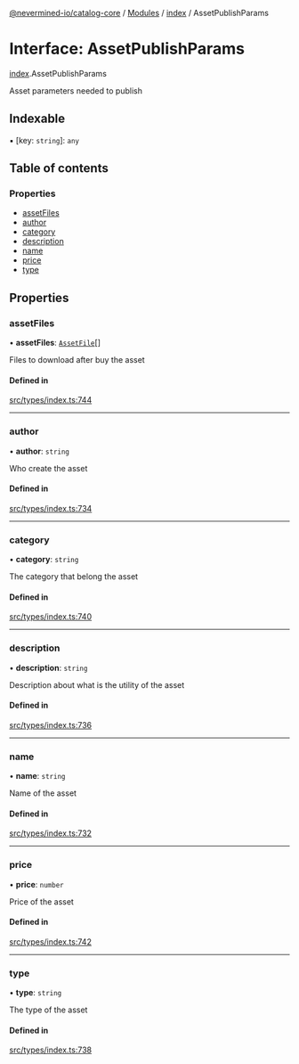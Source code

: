 [@nevermined-io/catalog-core](../README.md) / [Modules](../modules.md) / [index](../modules/index.md) / AssetPublishParams

# Interface: AssetPublishParams

[index](../modules/index.md).AssetPublishParams

Asset parameters needed to publish

## Indexable

▪ [key: `string`]: `any`

## Table of contents

### Properties

- [assetFiles](index.AssetPublishParams.md#assetfiles)
- [author](index.AssetPublishParams.md#author)
- [category](index.AssetPublishParams.md#category)
- [description](index.AssetPublishParams.md#description)
- [name](index.AssetPublishParams.md#name)
- [price](index.AssetPublishParams.md#price)
- [type](index.AssetPublishParams.md#type)

## Properties

### assetFiles

• **assetFiles**: [`AssetFile`](index.AssetFile.md)[]

Files to download after buy the asset

#### Defined in

[src/types/index.ts:744](https://github.com/nevermined-io/components-catalog/blob/ff8bd4a/lib/src/types/index.ts#L744)

___

### author

• **author**: `string`

Who create the asset

#### Defined in

[src/types/index.ts:734](https://github.com/nevermined-io/components-catalog/blob/ff8bd4a/lib/src/types/index.ts#L734)

___

### category

• **category**: `string`

The category that belong the asset

#### Defined in

[src/types/index.ts:740](https://github.com/nevermined-io/components-catalog/blob/ff8bd4a/lib/src/types/index.ts#L740)

___

### description

• **description**: `string`

Description about what is the utility of the asset

#### Defined in

[src/types/index.ts:736](https://github.com/nevermined-io/components-catalog/blob/ff8bd4a/lib/src/types/index.ts#L736)

___

### name

• **name**: `string`

Name of the asset

#### Defined in

[src/types/index.ts:732](https://github.com/nevermined-io/components-catalog/blob/ff8bd4a/lib/src/types/index.ts#L732)

___

### price

• **price**: `number`

Price of the asset

#### Defined in

[src/types/index.ts:742](https://github.com/nevermined-io/components-catalog/blob/ff8bd4a/lib/src/types/index.ts#L742)

___

### type

• **type**: `string`

The type of the asset

#### Defined in

[src/types/index.ts:738](https://github.com/nevermined-io/components-catalog/blob/ff8bd4a/lib/src/types/index.ts#L738)
